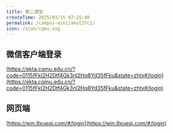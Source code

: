 ```yaml
---
title: 第二课堂
createTime: 2025/03/15 07:25:40
permalink: /campus-wiki/akol37c1/
icon: /icon/cqmu.svg
---
```


## 微信客户端登录

[https://ekta.cqmu.edu.cn/?code=0115fFkl2H2Dtf4Gk3nl2Hq8Yd35fFku&state=zhtx#/login](https://ekta.cqmu.edu.cn/?code=0115fFkl2H2Dtf4Gk3nl2Hq8Yd35fFku&state=zhtx#/login)

## 网页端

[https://win.9xueqi.com/#/login](https://win.9xueqi.com/#/login)